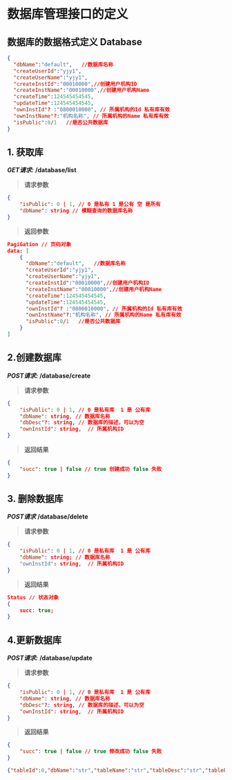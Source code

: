 # 数据库管理接口的定义

## **数据库的数据格式定义  Database**

```json
{
  "dbName":"default",   //数据库名称
  "createUserId":"yjy1",
  "createUserName":"yjy1",
  "createInstId":"00010000",//创建用户机构ID
  "createInstName":"00010000",//创建用户机构Name
  "createTime":124545454545,
  "updateTime":124545454545,
  "ownInstId"? :"0800010000", // 所属机构的Id 私有库有效
  "ownInstName"?:"机构名称", // 所属机构的Name 私有库有效
  "isPublic":0/1   //是否公共数据库
}
```

## 1. 获取库

***GET请求:*** **/database/list**

> **请求参数**

```json
{
    "isPublic": 0 | 1, // 0 是私有 1 是公有 空 是所有
    "dbName": string // 模糊查询的数据库名称
}
```

> **返回参数**

```json
PagiGation // 页码对象
data: [
    {
      "dbName":"default",   //数据库名称
      "createUserId":"yjy1",
      "createUserName":"yjy1",
      "createInstId":"00010000",//创建用户机构ID
      "createInstName":"00010000",//创建用户机构Name
      "createTime":124545454545,
      "updateTime":124545454545,
      "ownInstId"? :"0800010000", // 所属机构的Id 私有库有效
      "ownInstName"?:"机构名称", // 所属机构的Name 私有库有效
      "isPublic":0/1   //是否公共数据库
    }
]
```

## 2.创建数据库

***POST请求:*** **/database/create**

> **请求参数**

```json
{
    "isPublic": 0 | 1, // 0 是私有库  1 是 公有库
    "dbName": string, // 数据库名称
    "dbDesc"?: string, // 数据库的描述，可以为空
    "ownInstId": string,  // 所属机构ID
}
```

> **返回结果**

```json
{
    "succ": true | false // true 创建成功 false 失败
}
```

## 3. 删除数据库

***POST请求*** **/database/delete**

> **请求参数**

```json
{
    "isPublic": 0 | 1, // 0 是私有库  1 是 公有库
    "dbName": string; // 数据库名称
    "ownInstId": string,  // 所属机构ID
}
```

> **返回结果**

```json
Status // 状态对象
{
    succ: true;
}
```
## 4.更新数据库

***POST请求:*** **/database/update**

> **请求参数**

```json
{
    "isPublic": 0 | 1, // 0 是私有库  1 是 公有库
    "dbName": string, // 数据库名称
    "dbDesc"?: string, // 数据库的描述，可以为空
    "ownInstId": string,  // 所属机构ID
}
```

> **返回结果**

```json
{
    "succ": true | false // true 修改成功 false 失败
}
```

```json
{"tableId":0,"dbName":"str","tableName":"str","tableDesc":"str","tablePropCd":"str","tableTypeCd":"str","createUserId":"str","createInstId":"str","createTime":1525248773184,"updateTime":1525248773184,"status":"str","updateUserId":"str","updateInstId":"str","storageCycle":0,"ddl":"str"}
```